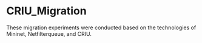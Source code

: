 # CRIU_Migration
These migration experiments were conducted based on the technologies of Mininet, Netfilterqueue, and CRIU.
